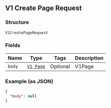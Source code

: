 ## V1 Create Page Request

### Structure

`V1CreatePageRequest`

### Fields

| Name | Type | Tags | Description |
|  --- | --- | --- | --- |
| `body` | [`V1 Page`](/doc/models/v1-page.md) | Optional | V1Page |

### Example (as JSON)

```json
{
  "body": null
}
```

